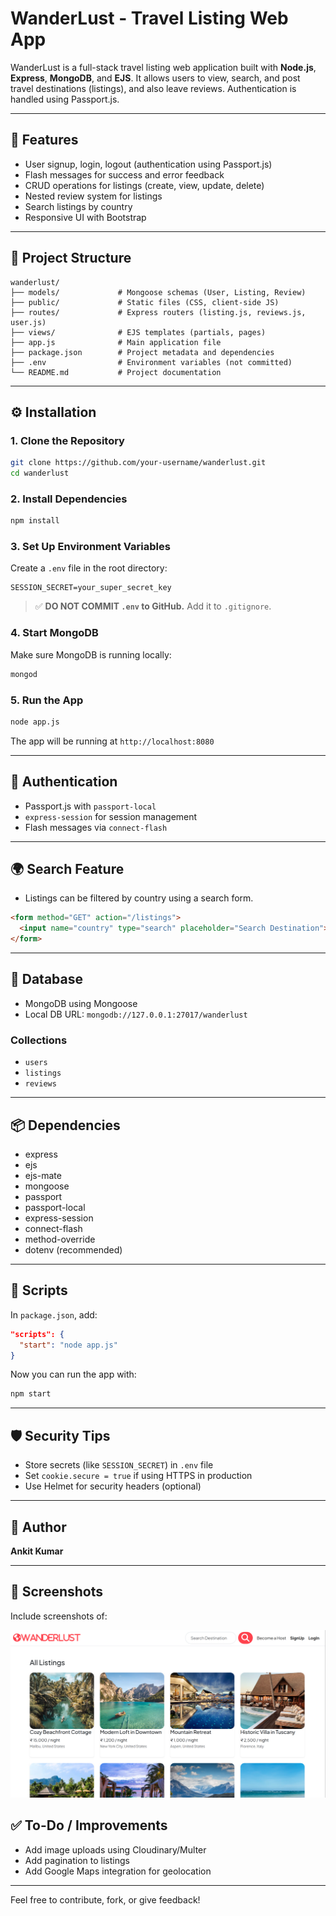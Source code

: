 # WanderLust - Travel Listing Web App

WanderLust is a full-stack travel listing web application built with **Node.js**, **Express**, **MongoDB**, and **EJS**. It allows users to view, search, and post travel destinations (listings), and also leave reviews. Authentication is handled using Passport.js.

---

## 🚀 Features

* User signup, login, logout (authentication using Passport.js)
* Flash messages for success and error feedback
* CRUD operations for listings (create, view, update, delete)
* Nested review system for listings
* Search listings by country
* Responsive UI with Bootstrap

---

## 📁 Project Structure

```
wanderlust/
├── models/             # Mongoose schemas (User, Listing, Review)
├── public/             # Static files (CSS, client-side JS)
├── routes/             # Express routers (listing.js, reviews.js, user.js)
├── views/              # EJS templates (partials, pages)
├── app.js              # Main application file
├── package.json        # Project metadata and dependencies
├── .env                # Environment variables (not committed)
└── README.md           # Project documentation
```

---

## ⚙️ Installation

### 1. Clone the Repository

```bash
git clone https://github.com/your-username/wanderlust.git
cd wanderlust
```

### 2. Install Dependencies

```bash
npm install
```

### 3. Set Up Environment Variables

Create a `.env` file in the root directory:

```env
SESSION_SECRET=your_super_secret_key
```

> ✅ **DO NOT COMMIT `.env` to GitHub.** Add it to `.gitignore`.

### 4. Start MongoDB

Make sure MongoDB is running locally:

```bash
mongod
```

### 5. Run the App

```bash
node app.js
```

The app will be running at `http://localhost:8080`

---

## 🔐 Authentication

* Passport.js with `passport-local`
* `express-session` for session management
* Flash messages via `connect-flash`

---

## 🌍 Search Feature

* Listings can be filtered by country using a search form.

```html
<form method="GET" action="/listings">
  <input name="country" type="search" placeholder="Search Destination">
</form>
```

---

## 💾 Database

* MongoDB using Mongoose
* Local DB URL: `mongodb://127.0.0.1:27017/wanderlust`

### Collections

* `users`
* `listings`
* `reviews`

---

## 📦 Dependencies

* express
* ejs
* ejs-mate
* mongoose
* passport
* passport-local
* express-session
* connect-flash
* method-override
* dotenv (recommended)

---

## 📝 Scripts

In `package.json`, add:

```json
"scripts": {
  "start": "node app.js"
}
```

Now you can run the app with:

```bash
npm start
```

---

## 🛡️ Security Tips

* Store secrets (like `SESSION_SECRET`) in `.env` file
* Set `cookie.secure = true` if using HTTPS in production
* Use Helmet for security headers (optional)

---

## 👤 Author

**Ankit Kumar**

---

## 📸 Screenshots

Include screenshots of:

![Homepage](./assets/home.png)


## ✅ To-Do / Improvements

* Add image uploads using Cloudinary/Multer
* Add pagination to listings
* Add Google Maps integration for geolocation

---



Feel free to contribute, fork, or give feedback!

